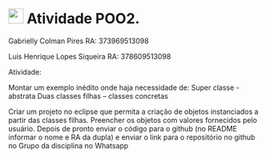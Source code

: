 <h1><img src="https://emojis.slackmojis.com/emojis/images/1531849430/4246/blob-sunglasses.gif?1531849430" width="30"/> Atividade POO2.</h1>

Gabrielly Colman Pires 
RA: 373969513098 

Luis Henrique Lopes Siqueira
RA: 378609513098 


Atividade:

Montar um exemplo inédito onde haja necessidade de:
Super classe - abstrata
Duas classes filhas – classes concretas

Criar um projeto no eclipse que permita a criação de objetos instanciados a partir das classes filhas.
Preencher os objetos com valores fornecidos pelo usuário.
Depois de pronto enviar o código para o github (no README informar o nome e RA da dupla)
e enviar o link para o repositório no github no Grupo da disciplina no Whatsapp

